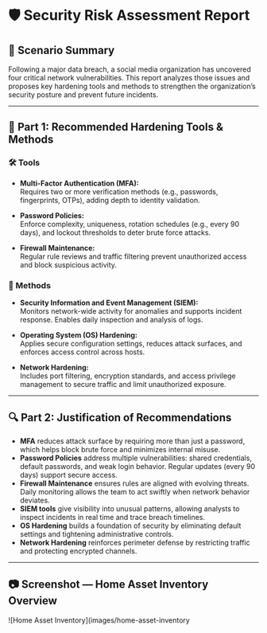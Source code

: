 # 🛡️ Security Risk Assessment Report

## 📘 Scenario Summary
Following a major data breach, a social media organization has uncovered four critical network vulnerabilities. This report analyzes those issues and proposes key hardening tools and methods to strengthen the organization’s security posture and prevent future incidents.

---

## 🔧 Part 1: Recommended Hardening Tools & Methods

### 🛠 Tools
- **Multi-Factor Authentication (MFA):**  
  Requires two or more verification methods (e.g., passwords, fingerprints, OTPs), adding depth to identity validation.

- **Password Policies:**  
  Enforce complexity, uniqueness, rotation schedules (e.g., every 90 days), and lockout thresholds to deter brute force attacks.

- **Firewall Maintenance:**  
  Regular rule reviews and traffic filtering prevent unauthorized access and block suspicious activity.

### 📐 Methods
- **Security Information and Event Management (SIEM):**  
  Monitors network-wide activity for anomalies and supports incident response. Enables daily inspection and analysis of logs.

- **Operating System (OS) Hardening:**  
  Applies secure configuration settings, reduces attack surfaces, and enforces access control across hosts.

- **Network Hardening:**  
  Includes port filtering, encryption standards, and access privilege management to secure traffic and limit unauthorized exposure.

---

## 🔍 Part 2: Justification of Recommendations

- **MFA** reduces attack surface by requiring more than just a password, which helps block brute force and minimizes internal misuse.
- **Password Policies** address multiple vulnerabilities: shared credentials, default passwords, and weak login behavior. Regular updates (every 90 days) support secure access.
- **Firewall Maintenance** ensures rules are aligned with evolving threats. Daily monitoring allows the team to act swiftly when network behavior deviates.
- **SIEM tools** give visibility into unusual patterns, allowing analysts to inspect incidents in real time and trace breach timelines.
- **OS Hardening** builds a foundation of security by eliminating default settings and tightening administrative controls.
- **Network Hardening** reinforces perimeter defense by restricting traffic and protecting encrypted channels.

---

## 📷 Screenshot — Home Asset Inventory Overview
![Home Asset Inventory](images/home-asset-inventory
